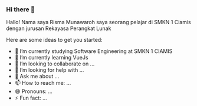 ### Hi there 👋


Hallo! Nama saya Risma Munawaroh saya seorang pelajar di SMKN 1 Ciamis dengan jurusan Rekayasa Perangkat Lunak

Here are some ideas to get you started:

- 🔭 I’m currently studying Software Engineering at SMKN 1 CIAMIS
- 🌱 I’m currently learning VueJs
- 👯 I’m looking to collaborate on ...
- 🤔 I’m looking for help with ...
- 💬 Ask me about ...
- 📫 How to reach me: ...
- 😄 Pronouns: ...
- ⚡ Fun fact: ...
